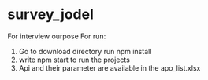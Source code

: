 # survey_jodel
For interview ourpose
For run:
1. Go to download directory run npm install
2. write npm start to run the projects
3. Api and their parameter are available in the apo_list.xlsx 
